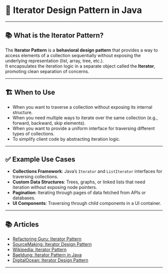 # 🔄 Iterator Design Pattern in Java

---

## 📚 What is the Iterator Pattern?

The **Iterator Pattern** is a **behavioral design pattern** that provides a way to access elements of a collection sequentially without exposing the underlying representation (list, array, tree, etc.).  
It encapsulates the iteration logic in a separate object called the **Iterator**, promoting clean separation of concerns.

---

## 🏗️ When to Use

- When you want to traverse a collection without exposing its internal structure.
- When you need multiple ways to iterate over the same collection (e.g., forward, backward, skip elements).
- When you want to provide a uniform interface for traversing different types of collections.
- To simplify client code by abstracting iteration logic.

---

## ✅ Example Use Cases

- **Collections Framework**: Java’s `Iterator` and `ListIterator` interfaces for traversing collections.
- **Custom Data Structures**: Trees, graphs, or linked lists that need iteration without exposing node pointers.
- **Pagination**: Iterating through pages of data fetched from APIs or databases.
- **UI Components**: Traversing through child components in a UI container.

---

## 📚 Articles

- [Refactoring Guru: Iterator Pattern](https://refactoring.guru/design-patterns/iterator)  
- [SourceMaking: Iterator Design Pattern](https://sourcemaking.com/design_patterns/iterator)  
- [Wikipedia: Iterator Pattern](https://en.wikipedia.org/wiki/Iterator_pattern)  
- [Baeldung: Iterator Pattern in Java](https://www.baeldung.com/java-iterator)  
- [DigitalOcean: Iterator Design Pattern](https://www.journaldev.com/1716/iterator-design-pattern-java)  

---
